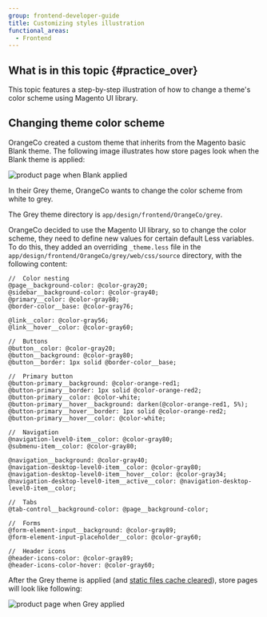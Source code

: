 ```yaml
---
group: frontend-developer-guide
title: Customizing styles illustration
functional_areas:
  - Frontend
---
```


## What is in this topic   {#practice_over}

This topic features a step-by-step illustration of how to change a theme's color scheme using Magento UI library.

## Changing theme color scheme

OrangeCo created a custom theme that inherits from the Magento basic Blank theme.
The following image illustrates how store pages look when the Blank theme is applied:

![product page when Blank applied]

In their Grey theme, OrangeCo wants to change the color scheme from white to grey.

The Grey theme directory is `app/design/frontend/OrangeCo/grey`.

OrangeCo decided to use the Magento UI library, so to change the color scheme, they need to define new values for certain default Less variables.
To do this, they added an overriding `_theme.less` file in the `app/design/frontend/OrangeCo/grey/web/css/source` directory, with the following content:

```less
//  Color nesting
@page__background-color: @color-gray20;
@sidebar__background-color: @color-gray40;
@primary__color: @color-gray80;
@border-color__base: @color-gray76;

@link__color: @color-gray56;
@link__hover__color: @color-gray60;

//  Buttons
@button__color: @color-gray20;
@button__background: @color-gray80;
@button__border: 1px solid @border-color__base;

//  Primary button
@button-primary__background: @color-orange-red1;
@button-primary__border: 1px solid @color-orange-red2;
@button-primary__color: @color-white;
@button-primary__hover__background: darken(@color-orange-red1, 5%);
@button-primary__hover__border: 1px solid @color-orange-red2;
@button-primary__hover__color: @color-white;

//  Navigation
@navigation-level0-item__color: @color-gray80;
@submenu-item__color: @color-gray80;

@navigation__background: @color-gray40;
@navigation-desktop-level0-item__color: @color-gray80;
@navigation-desktop-level0-item__hover__color: @color-gray34;
@navigation-desktop-level0-item__active__color: @navigation-desktop-level0-item__color;

//  Tabs
@tab-control__background-color: @page__background-color;

//  Forms
@form-element-input__background: @color-gray89;
@form-element-input-placeholder__color: @color-gray60;

//  Header icons
@header-icons-color: @color-gray89;
@header-icons-color-hover: @color-gray60;
```

After the Grey theme is applied (and [static files cache cleared]), store pages will look like following:

![product page when Grey applied]

[product page when Blank applied]: {{site.baseurl}}/common/images/practice_blank.png
[product page when Grey applied]: {{site.baseurl}}/common/images/css_practice.png
[static files cache cleared]: {{page.baseurl}}/frontend-dev-guide/cache_for_frontdevs.html#clean_static_cache
